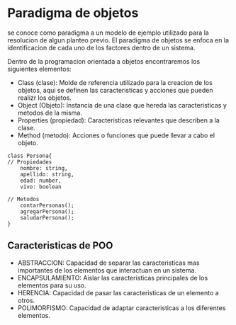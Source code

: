 # Paradigma de objetos

se conoce como paradigma a un modelo de ejemplo utilizado para la resolucion de algun planteo previo. El paradigma de objetos se enfoca en la identificacion de cada uno de los factores dentro de un sistema.

Dentro de la programacion orientada a objetos encontraremos los siguientes elementos:

* Class (clase): Molde de referencia utilizado para la creacion de los objetos, aqui se definen las caracteristicas y acciones que pueden realizr los objetos.
* Object (Objeto): Instancia de una clase que hereda las caracteristicas y metodos de la misma.
* Properties (propiedad): Caracteristicas relevantes que describen a la clase.
* Method (metodo): Acciones o funciones que puede llevar a cabo el objeto.

```
class Persona{
// Propiedades
    nombre: string,
    apellido: string,
    edad: number,
    vivo: boolean

// Metodos
    contarPersonas();
    agregarPersona();
    saludarPersona();
}
```
## Caracteristicas de POO

* ABSTRACCION: Capacidad de separar las caracteristicas mas importantes de los elementos que interactuan en un sistema.
* ENCAPSULAMIENTO: Aislar las caracteristicas principales de los elementos para su uso.
* HERENCIA: Capacidad de pasar las caracteristicas de un elemento a otros.
* POLIMORFISMO: Capacidad de adaptar caracteristicas a los diferentes elementos.

